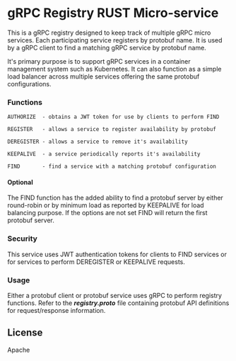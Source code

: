 # gRPC Registry RUST Micro-service


This is a gRPC registry designed to keep track of multiple gRPC micro services. 
Each participating service registers by protobuf name. It is used by a gRPC client
to find a matching gRPC service by protobuf name. 

It's primary purpose is to support gRPC services in a container management system such
as Kubernetes. It can also function as a simple load balancer across
multiple services offering the same protobuf configurations.

### Functions
```
AUTHORIZE  - obtains a JWT token for use by clients to perform FIND

REGISTER   - allows a service to register availability by protobuf

DEREGISTER - allows a service to remove it's availability

KEEPALIVE  - a service periodically reports it's availability 

FIND       - find a service with a matching protobuf configuration
```
#### Optional 
The FIND function has the added ability to find a protobuf server by either
round-robin or by minimum load as reported by KEEPALIVE for load balancing purpose. If
the options are not set FIND will return the first protobuf server. 

### Security
This service uses JWT authentication tokens for clients to FIND services
or for services to perform DEREGISTER or KEEPALIVE requests.

### Usage
Either a protobuf client or protobuf service uses gRPC to perform registry functions. 
Refer to the ***registry.proto*** file containing protobuf API definitions for request/response information. 

## License
Apache